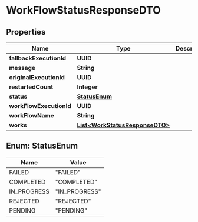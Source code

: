

# WorkFlowStatusResponseDTO


## Properties

| Name | Type | Description | Notes |
|------------ | ------------- | ------------- | -------------|
|**fallbackExecutionId** | **UUID** |  |  [optional] |
|**message** | **String** |  |  [optional] |
|**originalExecutionId** | **UUID** |  |  [optional] |
|**restartedCount** | **Integer** |  |  [optional] |
|**status** | [**StatusEnum**](#StatusEnum) |  |  [optional] |
|**workFlowExecutionId** | **UUID** |  |  [optional] |
|**workFlowName** | **String** |  |  [optional] |
|**works** | [**List&lt;WorkStatusResponseDTO&gt;**](WorkStatusResponseDTO.md) |  |  [optional] |



## Enum: StatusEnum

| Name | Value |
|---- | -----|
| FAILED | &quot;FAILED&quot; |
| COMPLETED | &quot;COMPLETED&quot; |
| IN_PROGRESS | &quot;IN_PROGRESS&quot; |
| REJECTED | &quot;REJECTED&quot; |
| PENDING | &quot;PENDING&quot; |



